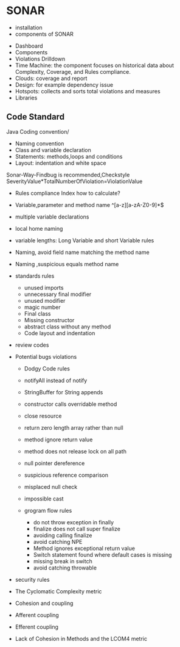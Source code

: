 # SONAR

- installation
- components of SONAR
* Dashboard
* Components
* Violations Drilldown
* Time Machine: the component focuses on historical data about    Complexity, Coverage, and Rules compliance.
* Clouds: coverage and report
* Design: for example dependency issue
* Hotspots: collects and sorts total violations and measures
* Libraries

## Code Standard
Java Coding convention/
- Naming convention
- Class and variable declaration
- Statements: methods,loops and conditions
- Layout: indentation and white space

Sonar-Way-Findbug is recommended,Checkstyle
SeverityValue*TotalNumberOfViolation=ViolationValue

- Rules compliance Index
how to calculate?

- Variable,parameter and method name
  ^[a-z][a-zA-Z0-9]*$
- multiple variable declarations
- local home naming
- variable lengths: Long Variable and short Variable rules
- Naming, avoid field name matching the method name
- Naming ,suspicious equals method name
- standards rules
  * unused imports
  * unnecessary final modifier
  * unused modifier
  * magic number
  * Final class
  * Missing constructor
  * abstract class without any method
  * Code layout and indentation
- review codes
- Potential bugs violations
  * Dodgy Code rules
  * notifyAll instead of notify   
  * StringBuffer for String appends
  * constructor calls overridable method
  * close resource
  * return zero length array rather than null
  * method ignore return value
  * method does not release lock on all path
  * null pointer dereference
  * suspicious reference comparison
  * misplaced null check
  * impossible cast

  * grogram flow rules
    - do not throw exception in finally
    - finalize does not call super finalize
    - avoiding calling finalize
    - avoid catching NPE
    - Method ignores exceptional return value
    - Switch statement found where default cases is missing
    - missing break in switch
    - avoid catching throwable
- security rules
- The Cyclomatic Complexity metric
- Cohesion and coupling
- Afferent coupling  
- Efferent coupling
- Lack of Cohesion in Methods and the LCOM4 metric
